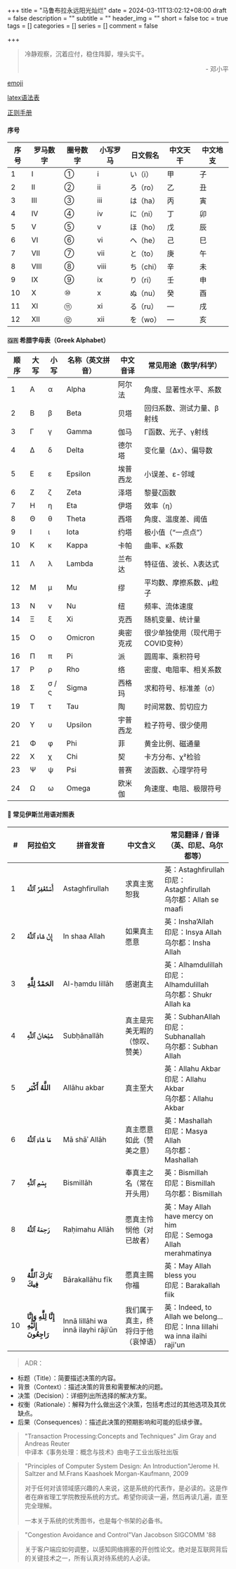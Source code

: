 +++
title = "马鲁布拉永远阳光灿烂"
date = 2024-03-11T13:02:12+08:00
draft = false
description = ""
subtitle = ""
header_img = ""
short = false
toc = true
tags = []
categories = []
series = []
comment = false

+++

> 冷静观察，沉着应付，稳住阵脚，埋头实干。
> <p align="right">- 邓小平</p>

[emoji](https://gohugo.io/quick-reference/emojis/)

[latex语法表](https://www.cmor-faculty.rice.edu/~heinken/latex/symbols.pdf)

[正则手册](https://tool.oschina.net/uploads/apidocs/jquery/regexp.html)

#### 序号
| 序号 | 罗马数字 | 圈号数字 | 小写罗马 | 日文假名   | 中文天干 | 中文地支 |
| -- | ---- | ---- | ---- | ------ | ---- | ---- |
| 1  | I    | ①    | i    | い（i）   | 甲    | 子    |
| 2  | II   | ②    | ii   | ろ（ro）  | 乙    | 丑    |
| 3  | III  | ③    | iii  | は（ha）  | 丙    | 寅    |
| 4  | IV   | ④    | iv   | に（ni）  | 丁    | 卯    |
| 5  | V    | ⑤    | v    | ほ（ho）  | 戊    | 辰    |
| 6  | VI   | ⑥    | vi   | へ（he）  | 己    | 巳    |
| 7  | VII  | ⑦    | vii  | と（to）  | 庚    | 午    |
| 8  | VIII | ⑧    | viii | ち（chi） | 辛    | 未    |
| 9  | IX   | ⑨    | ix   | り（ri）  | 壬    | 申    |
| 10 | X    | ⑩    | x    | ぬ（nu）  | 癸    | 酉    |
| 11 | XI   | ⑪    | xi   | る（ru）  | —    | 戌    |
| 12 | XII  | ⑫    | xii  | を（wo）  | —    | 亥    |


#### 🇬🇷 希腊字母表（Greek Alphabet）
| 顺序 | 大写 | 小写    | 名称（英文拼音） | 中文音译 | 常见用途（数学/科学）         |
| -- | -- | ----- | -------- | ---- | ------------------- |
| 1  | Α  | α     | Alpha    | 阿尔法  | 角度、显著性水平、系数         |
| 2  | Β  | β     | Beta     | 贝塔   | 回归系数、测试力量、β射线       |
| 3  | Γ  | γ     | Gamma    | 伽马   | Γ函数、光子、γ射线          |
| 4  | Δ  | δ     | Delta    | 德尔塔  | 变化量（Δx）、偏导数         |
| 5  | Ε  | ε     | Epsilon  | 埃普西龙 | 小误差、ε-邻域            |
| 6  | Ζ  | ζ     | Zeta     | 泽塔   | 黎曼ζ函数               |
| 7  | Η  | η     | Eta      | 伊塔   | 效率（η）               |
| 8  | Θ  | θ     | Theta    | 西塔   | 角度、温度差、阈值           |
| 9  | Ι  | ι     | Iota     | 约塔   | 极小值（“一点点”）          |
| 10 | Κ  | κ     | Kappa    | 卡帕   | 曲率、κ系数              |
| 11 | Λ  | λ     | Lambda   | 兰布达  | 特征值、波长、λ表达式         |
| 12 | Μ  | μ     | Mu       | 缪    | 平均数、摩擦系数、μ粒子        |
| 13 | Ν  | ν     | Nu       | 纽    | 频率、流体速度             |
| 14 | Ξ  | ξ     | Xi       | 克西   | 随机变量、统计量            |
| 15 | Ο  | ο     | Omicron  | 奥密克戎 | 很少单独使用（现代用于COVID变种） |
| 16 | Π  | π     | Pi       | 派    | 圆周率、乘积符号            |
| 17 | Ρ  | ρ     | Rho      | 络    | 密度、电阻率、相关系数         |
| 18 | Σ  | σ / ς | Sigma    | 西格玛  | 求和符号、标准差（σ）         |
| 19 | Τ  | τ     | Tau      | 陶    | 时间常数、剪切应力           |
| 20 | Υ  | υ     | Upsilon  | 宇普西龙 | 粒子符号、很少使用           |
| 21 | Φ  | φ     | Phi      | 菲    | 黄金比例、磁通量            |
| 22 | Χ  | χ     | Chi      | 契    | 卡方分布、χ²检验           |
| 23 | Ψ  | ψ     | Psi      | 普赛   | 波函数、心理学符号           |
| 24 | Ω  | ω     | Omega    | 欧米伽  | 角速度、电阻、极限符号         |

#### 🌙 常见伊斯兰用语对照表
| #  | 阿拉伯文                                             | 拼音发音                                | 中文含义              | 常见翻译 / 音译（英、印尼、乌尔都等）                                                      |
| -- | ------------------------------------------------ | ----------------------------------- | ----------------- | ------------------------------------------------------------------------- |
| 1  | **أَسْتَغْفِرُ ٱللَّٰهَ**                        | Astaghfirullah                      | 求真主宽恕我            | 英：Astaghfirullah<br>印尼：Astaghfirullah<br>乌尔都：Allah se maafi               |
| 2  | **إِنْ شَاءَ ٱللَّٰهُ**                          | In shaa Allah                       | 如果真主愿意            | 英：Insha’Allah<br>印尼：Insya Allah<br>乌尔都：Insha Allah                        |
| 3  | **الحَمْدُ لِلَّٰهِ**                            | Al-ḥamdu lillāh                     | 感谢真主              | 英：Alhamdulillah<br>印尼：Alhamdulillah<br>乌尔都：Shukr Allah ka                 |
| 4  | **سُبْحَانَ ٱللَّٰهِ**                           | Subḥānallāh                         | 真主是完美无暇的（惊叹、赞美）   | 英：SubhanAllah<br>印尼：Subhanallah<br>乌尔都：Subhan Allah                       |
| 5  | **اللَّهُ أَكْبَر**                              | Allāhu akbar                        | 真主至大              | 英：Allahu Akbar<br>印尼：Allahu Akbar<br>乌尔都：Allahu Akbar                     |
| 6  | **مَا شَاءَ ٱللَّٰهُ**                           | Mā shāʾ Allāh                       | 真主愿意如此（赞美之意）      | 英：Mashallah<br>印尼：Masya Allah<br>乌尔都：Mashallah                            |
| 7  | **بِسْمِ ٱللَّٰهِ**                              | Bismillāh                           | 奉真主之名（常在开头用）      | 英：Bismillah<br>印尼：Bismillah<br>乌尔都：Bismillah                              |
| 8  | **رَحِمَهُ ٱللَّٰهُ**                            | Raḥimahu Allāh                      | 愿真主怜悯他（对已故者）      | 英：May Allah have mercy on him<br>印尼：Semoga Allah merahmatinya             |
| 9  | **بَارَكَ ٱللَّٰهُ فِيكَ**                       | Bārakallāhu fīk                     | 愿真主赐你福            | 英：May Allah bless you<br>印尼：Barakallah fiik                               |
| 10 | **إِنَّا لِلَّٰهِ وَإِنَّا إِلَيْهِ رَاجِعُونَ** | Innā lillāhi wa innā ilayhi rājiʿūn | 我们属于真主，终将归于他（哀悼语） | 英：Indeed, to Allah we belong...<br>印尼：Inna lillahi wa inna ilaihi raji'un |


> ADR：
- 标题（Title）：简要描述决策的内容。
- 背景（Context）：描述决策的背景和需要解决的问题。
- 决策（Decision）：详细列出所选择的解决方案。
- 权衡（Rationale）：解释为什么做出这个决策，包括考虑过的其他选项及其优缺点。
- 后果（Consequences）：描述此决策的预期影响和可能的后续步骤。

> "Transaction Processing:Concepts and Techniques" Jim Gray and Andreas Reuter<br>
> 中译本《事务处理：概念与技术》由电子工业出版社出版

>"Principles of Computer System Design: An Introduction"Jerome H. Saltzer and M.Frans Kaashoek Morgan-Kaufmann, 2009
>
>对于任何对该领域感兴趣的人来说，这是系统的代表作，是必读的。这是作者在麻省理工学院教授系统的方式。希望你阅读一遍，然后再读几遍，直至完全理解。
>
>一本关于系统的优秀图书，也是每个书架的必备书。

> "Congestion Avoidance and Control"Van Jacobson SIGCOMM '88
>
> 关于客户端应如何调整，以感知网络拥塞的开创性论文。绝对是互联网背后的关键技术之一，所有认真对待系统的人必读。

